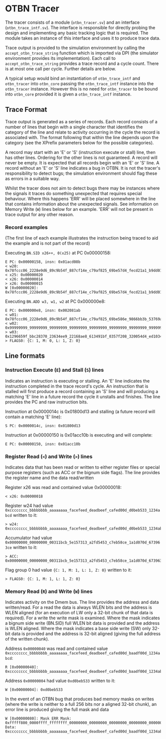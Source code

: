# OTBN Tracer

The tracer consists of a module (`otbn_tracer.sv`) and an interface
(`otbn_trace_intf.sv`). The interface is responsible for directly probing the
design and implementing any basic tracking logic that is required. The module
takes an instance of this interface and uses it to produce trace data.

Trace output is provided to the simulation environment by calling the
`accept_otbn_trace_string` function which is imported via DPI (the simulator
environment provides its implementation). Each call to
`accept_otbn_trace_string` provides a trace record and a cycle count. There is
at most one call per cycle. Further details are below.

A typical setup would bind an instantiation of `otbn_trace_intf` and
`otbn_tracer` into `otbn_core` passing the `otbn_trace_intf` instance into the
`otbn_tracer` instance. However this is no need for `otbn_tracer` to be bound
into `otbn_core` provided it is given a `otbn_trace_intf` instance.

## Trace Format

Trace output is generated as a series of records. Each record consists of a
number of lines that begin with a single character that identifies the category
of the line and relate to activity occurring in the cycle the record is
associated with.  The format following that within the line depends upon the
category (see the XPrefix parameters below for the possible categories).

A record may start with an 'E' or 'S' (instruction execute or stall) line, then
has other lines.  Ordering for the other lines is not guaranteed. A record will
never be empty. It is expected that all records begin with an 'E' or 'S' line. A
record without an 'E' or 'S' line indicates a bug in OTBN. It is not the
tracer's responsibility to detect bugs; the simulation environment should flag
these as errors in a suitable way.

Whilst the tracer does not aim to detect bugs there may be instances where the
signals it traces do something unexpected that requires special behaviour. Where
this happens 'ERR' will be placed somewhere in the line that contains
information about the unexpected signals. See information on Memory Write (`W`)
lines below for an example. 'ERR' will not be present in trace output for any
other reason.

### Record examples
(The first line of each example illustrates the instruction being traced to aid the example and
is not part of the record)

Executing `BN.SID x26++, 0(x25)` at PC 0x00000158:
```
E PC: 0x00000158, insn: 0x01acd08b
< w20: 0x78fccc06_2228e9d6_89c9b54f_887cf14e_c79af825_69be57d4_fecd21a1_b9dd0141
< x25: 0x00000020
< x26: 0x00000014
> x26: 0x00000015
W [0x00000020]: 0x78fccc06_2228e9d6_89c9b54f_887cf14e_c79af825_69be57d4_fecd21a1_b9dd0141
```

Executing `BN.ADD w3, w1, w2` at PC 0x000000e8:
```
E PC: 0x000000e8, insn: 0x002081ab
< w01: 0x78fccc06_2228e9d6_89c9b54f_887cf14e_c79af825_69be586e_9866bb3b_53769ada
< w02: 0x99999999_99999999_99999999_99999999_99999999_99999999_99999999_99999999
> w03: 0x1296659f_bbc28370_23634ee9_22168ae8_613491bf_0357f208_320054d4_ed103473
> FLAGS0: {C: 1, M: 0, L: 1, Z: 0}
```

## Line formats

### Instruction Execute (`E`) and Stall (`S`) lines

Indicates an instruction is executing or stalling. An 'E' line indicates the
instruction completed in the trace record's cycle. An instruction that is
stalled will first produce a record containing an 'S' line and will producing a
matching 'E' line in a future record the cycle it unstalls and finishes. The
line provides the PC and raw instruction bits. 

Instruction at 0x0000014c is 0x01800d13 and stalling (a future record will
contain a matching 'E' line):
```
S PC: 0x0000014c, insn: 0x01800d13
```

Instruction at 0x00000150 is 0x01acc10b is executing and will complete:
```
E PC: 0x00000150, insn: 0x01acc10b
```

### Register Read (`<`) and Write (`>`) lines

Indicates data that has been read or written to either register files or special
purpose registers (such as ACC or the bignum side flags).  The line provides the
register name and the data read/written

Register x26 was read and contained value 0x00000018:
```
< x26: 0x00000018
```

Register w24 had value
`0xcccccccc_bbbbbbbb_aaaaaaaa_facefeed_deadbeef_cafed00d_d0beb533_1234abcd` 
written to it:
```
> w24: 0xcccccccc_bbbbbbbb_aaaaaaaa_facefeed_deadbeef_cafed00d_d0beb533_1234abcd
```

Accumulator had value
`0x00000000_00000000_00311bcb_5e157313_a2fd5453_c7eb58ce_1a1d070d_673963ce`
written to it:
```
> ACC: 0x00000000_00000000_00311bcb_5e157313_a2fd5453_c7eb58ce_1a1d070d_673963ce
```

Flag group 0 had value `{C: 1, M: 1, L: 1, Z: 0}` written to it:
```
> FLAGS0: {C: 1, M: 1, L: 1, Z: 0}
```

### Memory Read (`R`) and Write (`W`) lines

Indicates activity on the Dmem bus. The line provides the address and data
written/read. For a read the data is always WLEN bits and the address is WLEN
aligned (for an execution of LW only a 32-bit chunk of that data is required).
For a write the write mask is examined. Where the mask indicates a bignum side
write (BN.SID) full WLEN bit data is provided and the address is WLEN aligned.
Where the mask indicates a base side write (SW) only 32-bit data is provided and
the address is 32-bit aligned (giving the full address of the written chunk).

Address `0x00000040` was read and contained value
`0xcccccccc_bbbbbbbb_aaaaaaaa_facefeed_deadbeef_cafed00d_baadf00d_1234abcd`:
```
R [0x00000040]: 0xcccccccc_bbbbbbbb_aaaaaaaa_facefeed_deadbeef_cafed00d_baadf00d_1234abcd
```

Address `0x00000004` had value `0xd0beb533` written to it:
```
W [0x00000004]: 0xd0beb533
```

In the event of an OTBN bug that produces bad memory masks on writes (where the
write is neither to a full 256 bits nor a aligned 32-bit chunk), an error line
is produced giving the full mask and data
```
W [0x00000080]: Mask ERR Mask: 0xfffff800_0000ffff_ffffffff_00000000_00000000_00000000_00000000_00000000 Data: 0xcccccccc_bbbbbbbb_aaaaaaaa_facefeed_deadbeef_cafed00d_baadf00d_1234abcd
```
